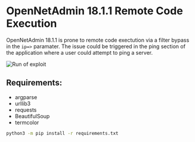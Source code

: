 # OpenNetAdmin 18.1.1 Remote Code Execution

OpenNetAdmin 18.1.1 is prone to remote code exectution via a filter bypass in the `ip=>` paramater.
The issue could be triggered in the ping section of the application where a user could attempt to ping a server.

![Run of exploit](example/example_run.gif)

## Requirements:

- argparse
- urllib3
- requests
- BeautifulSoup
- termcolor

```bash
python3 -m pip install -r requirements.txt
```
